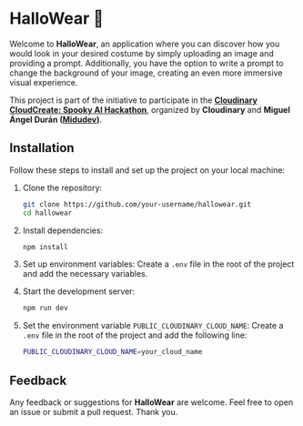 # HalloWear 🎃

Welcome to **HalloWear**, an application where you can discover how you would look in your desired costume by simply uploading an image and providing a prompt. Additionally, you have the option to write a prompt to change the background of your image, creating an even more immersive visual experience.

This project is part of the initiative to participate in the [**Cloudinary CloudCreate: Spooky AI Hackathon**](https://cloudinary.com/blog/cloudinary-cloudcreate-spooky-ai-hackathon), organized by **Cloudinary** and **Miguel Ángel Durán ([Midudev](https://github.com/midudev))**.

## Installation

Follow these steps to install and set up the project on your local machine:

1. Clone the repository:
    ```sh
    git clone https://github.com/your-username/hallowear.git
    cd hallowear
    ```

2. Install dependencies:
    ```sh
    npm install
    ```

3. Set up environment variables:
    Create a `.env` file in the root of the project and add the necessary variables.

4. Start the development server:
    ```sh
    npm run dev
    ```

5. Set the environment variable `PUBLIC_CLOUDINARY_CLOUD_NAME`:
    Create a `.env` file in the root of the project and add the following line:
    ```sh
    PUBLIC_CLOUDINARY_CLOUD_NAME=your_cloud_name
    ```

## Feedback

Any feedback or suggestions for **HalloWear** are welcome. Feel free to open an issue or submit a pull request. Thank you.
